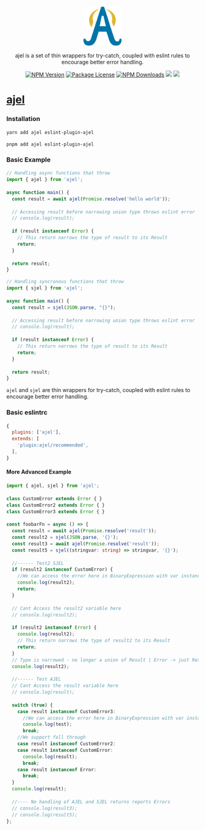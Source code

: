 <p align="center"><a href="https://github.com/Handfish/ajel" target="_blank"><img src="https://raw.githubusercontent.com/Handfish/ajel/main/apps/docs/public/ajel2.svg" width="100"></a></p>

<p align="center">ajel is a set of thin wrappers for try-catch, coupled with eslint rules to encourage better error handling.</p>

<p align="center">
<a href="https://www.npmjs.com/ajel" target="_blank"><img src="https://img.shields.io/npm/v/ajel.svg" alt="NPM Version" /></a>
<a href="https://www.npmjs.com/ajel" target="_blank"><img src="https://img.shields.io/npm/l/ajel.svg" alt="Package License" /></a>
<a href="https://www.npmjs.com/ajel" target="_blank"><img src="https://img.shields.io/npm/dt/ajel.svg" alt="NPM Downloads" /></a>
<a href="https://handfish.github.io/ajel" target="_blank"><img src="https://img.shields.io/badge/GitHub%20Pages-222222?style=for-the-badge&logo=GitHub%20Pages&logoColor=white" /></a>
<a href="https://github.com/Handfish/ajel" target="_blank"><img src="https://img.shields.io/badge/GitHub-100000?style=for-the-badge&logo=github&logoColor=white" /></a>
</p>



# [ajel](https://handfish.github.io/ajel)

### Installation

`yarn add ajel eslint-plugin-ajel`

`pnpm add ajel eslint-plugin-ajel`


### Basic Example
```typescript
// Handling async functions that throw
import { ajel } from 'ajel';

async function main() {
  const result = await ajel(Promise.resolve('hello world'));

  // Accessing result before narrowing union type throws eslint error
  // console.log(result);

  if (result instanceof Error) {
    // This return narrows the type of result to its Result
    return;
  }

  return result;
}
```

```typescript
// Handling syncronous functions that throw
import { sjel } from 'ajel';

async function main() {
  const result = sjel(JSON.parse, "{}");

  // Accessing result before narrowing union type throws eslint error
  // console.log(result);

  if (result instanceof Error) {
    // This return narrows the type of result to its Result
    return;
  }

  return result;
}
```

`ajel` and `sjel` are thin wrappers for try-catch, coupled with eslint rules to encourage better error handling.

### Basic eslintrc

```javascript
{
  plugins: ['ajel'],
  extends: [
    'plugin:ajel/recommended',
  ],
}
```

#### More Advanced Example
```typescript
import { ajel, sjel } from 'ajel';

class CustomError extends Error { }
class CustomError2 extends Error { }
class CustomError3 extends Error { }

const foobarFn = async () => {
  const result = await ajel(Promise.resolve('result'));
  const result2 = sjel(JSON.parse, '{}');
  const result3 = await ajel(Promise.resolve('result'));
  const result5 = sjel((stringvar: string) => stringvar, '{}');

  //------ Test2 SJEL
  if (result2 instanceof CustomError) {
    //We can access the error here in BinaryExpression with var instanceof
    console.log(result2);
    return;
  }

  // Cant Access the result2 variable here
  // console.log(result2);

  if (result2 instanceof Error) {
    console.log(result2);
    // This return narrows the type of result2 to its Result
    return;
  }
  // Type is narrowed - no longer a union of Result | Error -> just Result
  console.log(result2);

  //------ Test AJEL
  // Cant Access the result variable here
  // console.log(result);

  switch (true) {
    case result instanceof CustomError3:
      //We can access the error here in BinaryExpression with var instanceof
      console.log(test);
      break;
    //We support fall through
    case result instanceof CustomError2:
    case result instanceof CustomError:
      console.log(result);
      break;
    case result instanceof Error:
      break;
  }
  console.log(result);

  //---- No handling of AJEL and SJEL returns reports Errors
  // console.log(result3);
  // console.log(result5);
};

```
